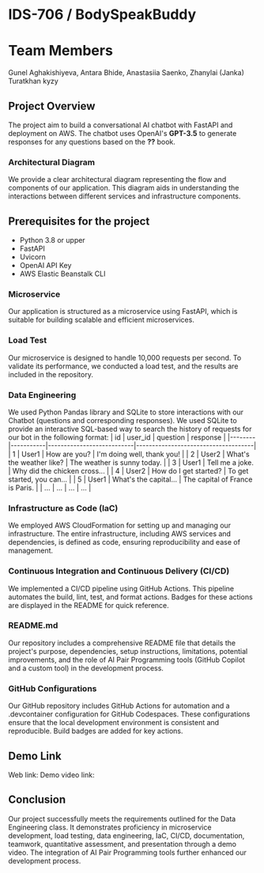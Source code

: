 # IDS-706 / BodySpeakBuddy

# Team Members
Gunel Aghakishiyeva, Antara Bhide, Anastasiia Saenko, Zhanylai (Janka) Turatkhan kyzy

## Project Overview
The project aim to build a conversational AI chatbot with FastAPI and deployment on AWS. The chatbot uses OpenAI's **GPT-3.5** to generate responses for any questions based on  the **??** book. 

### Architectural Diagram

We provide a clear architectural diagram representing the flow and components of our application. This diagram aids in understanding the interactions between different services and infrastructure components.


## Prerequisites for the project
* Python 3.8 or upper
* FastAPI
* Uvicorn
* OpenAI API Key
* AWS Elastic Beanstalk CLI

### Microservice

Our application is structured as a microservice using FastAPI, which is suitable for building scalable and efficient microservices.




### Load Test

Our microservice is designed to handle 10,000 requests per second. To validate its performance, we conducted a load test, and the results are included in the repository.

### Data Engineering

We used Python Pandas library and SQLite to store interactions with our Chatbot (questions and corresponding responses). We used SQLite to provide an interactive SQL-based way to search the history of requests for our bot in the following format: 
|   id   |  user_id  |          question          |               response              |
|--------|-----------|---------------------------|-------------------------------------|
|   1    |   User1   |   How are you?             |   I'm doing well, thank you!       |
|   2    |   User2   |   What's the weather like? |   The weather is sunny today.      |
|   3    |   User1   |   Tell me a joke.          |   Why did the chicken cross...    |
|   4    |   User2   |   How do I get started?    |   To get started, you can...      |
|   5    |   User1   |   What's the capital...    |   The capital of France is Paris. |
|   ...  |   ...     |   ...                     |   ...                               |

### Infrastructure as Code (IaC)

We employed AWS CloudFormation for setting up and managing our infrastructure. The entire infrastructure, including AWS services and dependencies, is defined as code, ensuring reproducibility and ease of management.

### Continuous Integration and Continuous Delivery (CI/CD)

We implemented a CI/CD pipeline using GitHub Actions. This pipeline automates the build, lint, test, and format actions. Badges for these actions are displayed in the README for quick reference.

### README.md

Our repository includes a comprehensive README file that details the project's purpose, dependencies, setup instructions, limitations, potential improvements, and the role of AI Pair Programming tools (GitHub Copilot and a custom tool) in the development process.


### GitHub Configurations

Our GitHub repository includes GitHub Actions for automation and a .devcontainer configuration for GitHub Codespaces. These configurations ensure that the local development environment is consistent and reproducible. Build badges are added for key actions.

## Demo Link
Web link: 
Demo video link: 


## Conclusion

Our project successfully meets the requirements outlined for the Data Engineering class. It demonstrates proficiency in microservice development, load testing, data engineering, IaC, CI/CD, documentation, teamwork, quantitative assessment, and presentation through a demo video. The integration of AI Pair Programming tools further enhanced our development process.






